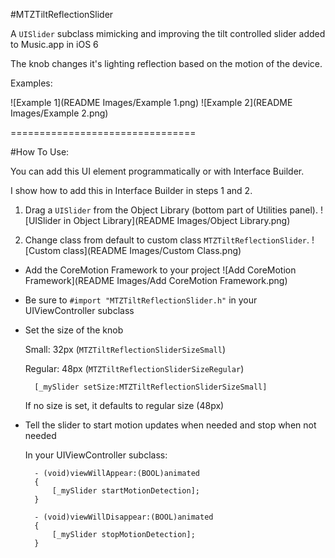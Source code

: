 #MTZTiltReflectionSlider

A `UISlider` subclass mimicking and improving the tilt controlled slider added to Music.app in iOS 6

The knob changes it's lighting reflection based on the motion of the device.

Examples:

![Example 1](README Images/Example 1.png)
![Example 2](README Images/Example 2.png)

================================

#How To Use:

You can add this UI element programmatically or with Interface Builder.

I show how to add this in Interface Builder in steps 1 and 2.

1. Drag a `UISlider` from the Object Library (bottom part of Utilities panel).
![UISlider in Object Library](README Images/Object Library.png)

2. Change class from default to custom class `MTZTiltReflectionSlider`.
![Custom class](README Images/Custom Class.png)

* Add the CoreMotion Framework to your project
![Add CoreMotion Framework](README Images/Add CoreMotion Framework.png)

* Be sure to `#import "MTZTiltReflectionSlider.h"` in your UIViewController subclass

* Set the size of the knob

	Small: 32px (`MTZTiltReflectionSliderSizeSmall`)

	Regular: 48px (`MTZTiltReflectionSliderSizeRegular`)
	
		[_mySlider setSize:MTZTiltReflectionSliderSizeSmall]
	
	If no size is set, it defaults to regular size (48px)
	
* Tell the slider to start motion updates when needed and stop when not needed
	
	In your UIViewController subclass:
		
		- (void)viewWillAppear:(BOOL)animated
		{
			[_mySlider startMotionDetection];
		}

		- (void)viewWillDisappear:(BOOL)animated
		{
			[_mySlider stopMotionDetection];
		}